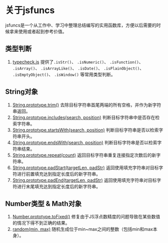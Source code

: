 # 关于jsfuncs

jsfuncs是一个从工作中、学习中整理总结编写的实用函数库，方便以后需要的时候拿来使用或者起到参考价值。

## 类型判断

1. [typecheck.js](./scripts/typecheck.js) 提供了`.isStr()`、 `.isNumeric()`、 `.isFunction()`、 `.isArray()`、 `.isArrayLike()`、 `.isDate()`、 `.isPlainObject()`、 `.isEmptyObject()`、 `.isWindow()` 等常用类型判断。
 
## String对象

1. [String.prototype.trim()](./scripts/string.js) 去除目标字符串首尾两端的所有空格，并作为新字符串返回。
1. [String.prototype.includes(search, position)](./scripts/string.js) 判断目标字符串中是否存在检索字符串。
1. [String.prototype.startsWith(search, position)](./scripts/string.js) 判断目标字符串是否以检索字符串开头。
1. [String.prototype.endsWith(search, position)](./scripts/string.js) 判断目标字符串是否以检索字符串结束。
1. [String.prototype.repeat(count)](./scripts/string.js) 返回目标字符串重复连接指定次数后的新字符串。
1. [String.prototype.padStart(targetLen, padStr)](./scripts/string.js) 返回使用填充字符串对目标字符进行前置填充达到指定长度后的新字符串。
1. [String.prototype.padEnd(targetLen, padStr)](./scripts/string.js) 返回使用填充字符串对目标字符进行末尾填充达到指定长度后的新字符串。

## Number类型 & Math对象

1. [Number.prototype.toFixed()](./scripts/number-math.js#L2) 修复由于JS浮点数精度的问题导致在某些数值的情况下得不到正确的结果。
2. [random(min, max)](./scripts/number-math.js#L66) 随机生成位于min~max之间的整数（包括min和max本身）。

